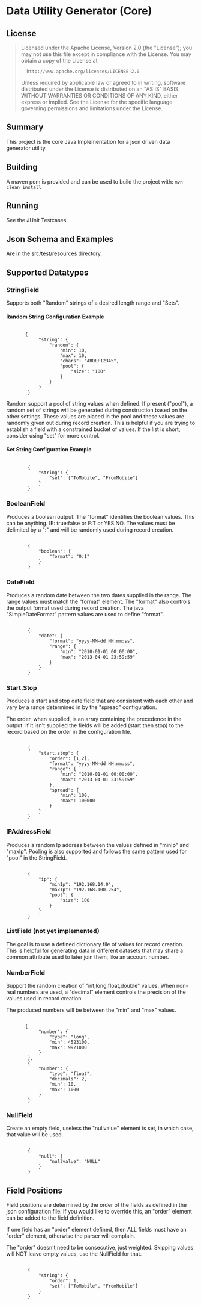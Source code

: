 # Data Utility Generator (Core)

## License
>   Licensed under the Apache License, Version 2.0 (the "License");
>   you may not use this file except in compliance with the License.
>   You may obtain a copy of the License at
>
>       http://www.apache.org/licenses/LICENSE-2.0
>
>   Unless required by applicable law or agreed to in writing, software
>   distributed under the License is distributed on an "AS IS" BASIS,
>   WITHOUT WARRANTIES OR CONDITIONS OF ANY KIND, either express or implied.
>   See the License for the specific language governing permissions and
>   limitations under the License.

## Summary
This project is the core Java Implementation for a json driven data generator utility.

## Building
A maven pom is provided and can be used to build the project with:
<code>mvn clean install</code>

## Running
See the JUnit Testcases.

## Json Schema and Examples
Are in the src/test/resources directory.

## Supported Datatypes

### StringField
Supports both "Random" strings of a desired length range and "Sets".

#### Random String Configuration Example
<pre><code>
       {
            "string": {
                "random": {
                    "min": 10,
                    "max": 10,
                    "chars": "ABDEF12345",
                    "pool": {
                        "size": "100"
                    }
                }
            }
        }
</code></pre>

Random support a pool of string values when defined.  If present ("pool"), a random set of strings will be generated during construction based on the other settings.  These values are placed in the pool and these values are randomly given out during record creation.  This is helpful if you are trying to establish a field with a constrained bucket of values.  If the list is short, consider using "set" for more control.

#### Set String Configuration Example
<pre><code>
        {
            "string": {
                "set": ["ToMobile", "FromMobile"]
            }
        }
</code></pre>


### BooleanField

Produces a boolean output.  The "format" identifies the boolean values.  This can be anything. IE: true:false or F:T or YES:NO.  The values must be delimited by a ":" and will be randomly used during record creation.

<pre><code>
        {
            "boolean": {
                "format": "0:1"
            }
        }
</pre></code>

### DateField
Produces a random date between the two dates supplied in the range.  The range values must match the "format" element.  The "format" also controls the output format used during record creation.  The java "SimpleDateFormat" pattern values are used to define "format".

<pre><code>
        {
            "date": {
                "format": "yyyy-MM-dd HH:mm:ss",
                "range": {
                    "min": "2010-01-01 00:00:00",
                    "max": "2013-04-01 23:59:59"
                }
            }
        }
</pre></code>

### Start.Stop
Produces a start and stop date field that are consistent with each other and vary by a range determined in by the "spread" configuration.

The order, when supplied, is an array containing the precedence in the output.  If it isn't supplied the fields will be added (start then stop) to the record based on the order in the configuration file.

<pre><code>
        {
            "start.stop": {
                "order": [1,2],
                "format": "yyyy-MM-dd HH:mm:ss",
                "range": {
                    "min": "2010-01-01 00:00:00",
                    "max": "2013-04-01 23:59:59"
                },
                "spread": {
                    "min": 100,
                    "max": 100000
                }
            }
        }
</pre></code>

### IPAddressField
Produces a random Ip address between the values defined in "minIp" and "maxIp".  Pooling is also supported and follows the same pattern used for "pool" in the StringField.

<pre><code>
        {
            "ip": {
                "minIp": "192.168.14.0",
                "maxIp": "192.168.100.254",
                "pool": {
                    "size": 100
                }
            }
        }
</pre></code>

### ListField (not yet implemented)
The goal is to use a defined dictionary file of values for record creation.  This is helpful for generating data in different datasets that may share a common attribute used to later join them, like an account number.

### NumberField
Support the random creation of "int,long,float,double" values.  When non-real numbers are used, a "decimal" element controls the precision of the values used in record creation.

The produced numbers will be between the "min" and "max" values.

<pre><code>
       {
            "number": {
                "type": "long",
                "min": 4523100,
                "max": 9921000
            }
        },
        {
            "number": {
                "type": "float",
                "decimals": 2,
                "min": 10,
                "max": 1000
            }
        }
</pre></code>

### NullField
Create an empty field, useless the "nullvalue" element is set, in which case, that value will be used.

<pre><code>
        {
            "null": {
                "nullvalue": "NULL"
            }
        }
</pre></code>


## Field Positions
Field positions are determined by the order of the fields as defined in the json configuration file.  If you would like to override this, an "order" element can be added to the field definition.

If one field has an "order" element defined, then ALL fields must have an "order" element, otherwise the parser will complain.

The "order" doesn't need to be consecutive, just weighted.  Skipping values will NOT leave empty values, use the NullField for that.
<pre><code>
        {
            "string": {
                "order": 1,
                "set": ["ToMobile", "FromMobile"]
            }
        }
</pre></code>